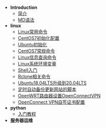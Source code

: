 * **Introduction**
  * [简介](README.md)
  * [MD语法](syntax.md)    
* **linux**
     * [Linux常用命令](/linux/xiaobai/Linux常用命令)
     * [CentOS7初始化配置](/linux/xiaobai/CentOS7初始化配置)
     * [Ubuntu初始化](/linux/xiaobai/Ubuntu初始化)
     * [CentOS7常规命令](/linux/xiaobai/CentOS7常规命令)
     * [Linux信息查询命令](/linux/xiaobai/Linux信息查询命令)
     * [Linux系统环境变量](/linux/xiaobai/Linux系统环境变量)
     * [Shell入门](/linux/xiaobai/Shell入门)
     * [Rclone相关命令](/linux/运维/Rclone相关命令)
     * [Ubuntu18.04LTS升级到20.04LTS](/linux/xiaobai/Ubuntu18.04LTS升级到20.04LTS)
     * [定时自动备份更新网站的脚本](/linux/运维/定时自动备份更新网站的脚本)
     * [OpenWRT路由器设置OpenConnectVPN](/linux/运维/OpenWRT路由器设置OpenConnectVPN)
     * [OpenConnect VPN自签证书配置](/linux/运维/OpenConnectVPN自签证书配置)
* **python**
    * [入门教程](/python/guidebook/)    
* **服务器运维**

